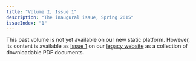 ```yaml
---
title: "Volume I, Issue 1"
description: "The inaugural issue, Spring 2015"
issueIndex: "1"
---
```

This past volume is not yet available on our new static platform. However, its content is available as [Issue 1](http://prairiejournal.grinnell.edu/issue/1) on our [legacy website](http://prairiejournal.grinnell.edu) as a collection of downloadable PDF documents. 
